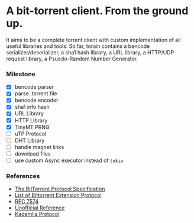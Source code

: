 # A bit-torrent client. From the ground up.

It aims to be a complete torrent client with custom implementation of all useful libraries and tools. So far, torain contains a bencode serializer/deserializer, a sha1 hash library, a URL library, a HTTP/UDP request library, a Psuedo-Random Number Generator.

### Milestone

- [x] bencode parser
- [x] parse .torrent file
- [x] bencode encoder
- [x] sha1 info hash
- [x] URL Library
- [x] HTTP Library
- [x] TinyMT PRNG
- [ ] uTP Protocol
- [ ] DHT Library
- [ ] handle magnet links
- [ ] download files
- [ ] use custom Async executor instead of `tokio`

### References

- [The BitTorrent Protocol Specification](https://www.bittorrent.org/beps/bep_0003.html)
- [List of Bittorrent Extension Protocol](https://www.bittorrent.org/beps/bep_0000.html)
- [RFC 7574](https://www.rfc-editor.org/rfc/rfc7574.txt)
- [Unofficial Reference](https://wiki.theory.org/BitTorrentSpecification)
- [Kademlia Protocol](https://pdos.csail.mit.edu/~petar/papers/maymounkov-kademlia-lncs.pdf)
